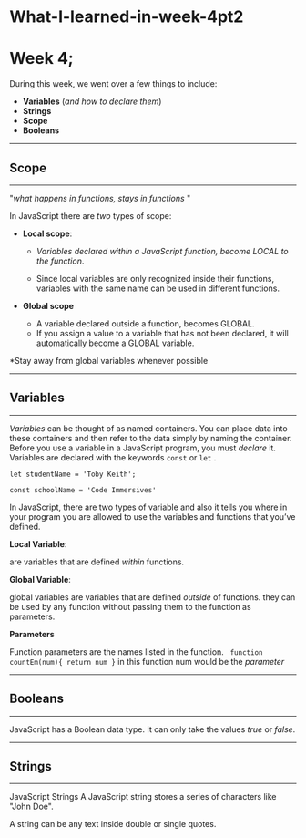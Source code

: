 # What-I-learned-in-week-4pt2

# Week 4;

During this week, we went over a few things to include:
 - __Variables__ (*and how to declare them*)
 - __Strings__
 - __Scope__
 - __Booleans__

---

## Scope
---
"_what happens in functions, stays in functions_ "

In JavaScript there are *two* types of scope:

- __Local scope__:
   
  - _Variables declared within a JavaScript function, become LOCAL to the function_.

  - Since local variables are only recognized inside their functions, variables with the same name can be used in different functions.



- __Global scope__
  
  - A variable declared outside a function, becomes GLOBAL.
  - If you assign a value to a variable that has not been declared, it will automatically become a GLOBAL variable.



*Stay away from global variables whenever possible 
<!-- 
intermediate variable - storing it 
Const last = str.length -1
to be used 
Return str[last] -->

---
## Variables
---
*Variables* can be thought of as named containers. You can place data into these containers and then refer to the data simply by naming the container.
Before you use a variable in a JavaScript program, you must *declare* it. Variables are declared with the keywords `const` or `let` .


`let studentName = 'Toby Keith';`

  `const schoolName = 'Code Immersives'`

  In JavaScript, there are two types of variable and also it tells you where in your program you are allowed to use the variables and functions that you’ve defined.

**Local Variable**:

are variables that are defined *within* functions.

**Global Variable**:

global variables are variables that are defined *outside* of functions. they can be used by any function without passing them to the function as parameters.

**Parameters**

Function parameters are the names listed in the function.
` function countEm(num){
return num
}`
in this function num would be the *parameter*

---
## Booleans 
---
JavaScript has a Boolean data type. It can only take the values *true* or *false*.

---
 ## Strings
 ---
 JavaScript Strings
A JavaScript string stores a series of characters like "John Doe".

A string can be any text inside double or single quotes.

   
